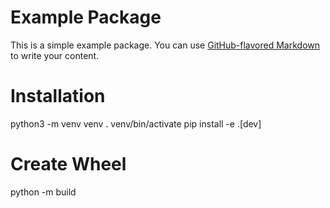 # Example Package

This is a simple example package. You can use
[GitHub-flavored Markdown](https://guides.github.com/features/mastering-markdown/)
to write your content.



# Installation
python3 -m venv venv
. venv/bin/activate
pip install -e .[dev]

# Create Wheel
python -m build

